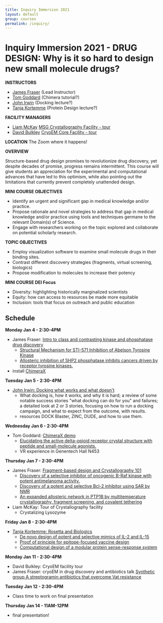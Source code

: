 ```yaml
---
title: Inquiry Immersion 2021
layout: default
group: courses
permalink: /inquiry/
---
```


# Inquiry Immersion 2021 -  DRUG DESIGN: Why is it so hard to design new small molecule drugs? #

**INSTRUCTORS**
- [James Fraser](mailto:jfraser@fraserlab.com) (Lead Instructor)
- [Tom Goddard](mailto:goddard@sonic.net) (Chimera tutorial?)
- [John Irwin](mailto:John.Irwin@ucsf.edu) (Docking lecture?)
- [Tanja Kortemme](mailto:kortemme@cgl.ucsf.edu) (Protein Design lecture?)

**FACILITY MANAGERS**
- [Liam McKay](mailto:lmckay@msg.ucsf.edu) [MSG Crystallography Facility - tour](https://msg.ucsf.edu/)
- [David Bulkley](mailto:david.bulkley@ucsf.edu) [CryoEM Core Facility - tour](https://emcore.ucsf.edu/)

**LOCATION**
The Zoom where it happens!

**OVERVIEW**

Structure-based drug design promises to revolutionize drug discovery, yet despite decades of promise, progress remains intermittent. This course will give students an appreciation for the experimental and computational advances that have led to this optimism, while also pointing out the limitations that currently prevent completely unattended design.

**MINI COURSE OBJECTIVES**

- Identify an urgent and significant gap in medical knowledge and/or practice.
- Propose rationale and novel strategies to address that gap in medical knowledge and/or practice using tools and techniques germane to the relevant Domain(s) of Science.
- Engage with researchers working on the topic explored and collaborate on potential scholarly research.

**TOPIC OBJECTIVES**

- Employ visualization software to examine small molecule drugs in their binding sites.
- Contrast different discovery strategies (fragments, virtual screening, biologics)
- Propose modification to molecules to increase their potency

**MINI COURSE DEI Focus**
- Diversity: highlighting historically marginalized scientists
- Equity: how can access to resources be made more equitable
- Inclusion: tools that focus on outreach and public education

## Schedule ##

**Monday Jan 4 - 2:30-4PM**
- James Fraser: [Intro to class and contrasting kinase and phosphatase drug discovery](http://cdn.fraserlab.com/courses/inquiry_2020/2020_Fraser_Intro.pdf)
  - [Structural Mechanism for STI-571 Inhibition of Abelson Tyrosine Kinase](http://cdn.fraserlab.com/courses/inquiry_2020/2000_schindler.pdf)
  - [Allosteric inhibition of SHP2 phosphatase inhibits cancers driven by receptor tyrosine kinases.](http://cdn.fraserlab.com/courses/inquiry_2020/2016_chen.pdf)
- install [ChimeraX](https://www.rbvi.ucsf.edu/chimerax/download.html)

**Tuesday Jan 5 - 2:30-4PM**
- [John Irwin: Docking what works and what doesn't](http://cdn.fraserlab.com/courses/inquiry_2020/2020_Irwin_Docking.pdf)
  - What docking is, how it works, and why it is hard; a review of some notable success stories "what docking can do for you" and failures; a detailed look at 2 or 3 stories, focusing on how to run a docking campaign, and what to expect from the outcome, with results.
  - resources DOCK Blaster, ZINC, DUDE, and how to use them.


**Wednesday Jan 6 - 2:30-4PM**
- Tom Goddard: [ChimeraX demo](https://www.rbvi.ucsf.edu/chimerax/data/delta-opioid-jan2020/binding.html)
  - [Elucidating the active delta-opioid receptor crystal structure with peptide and small-molecule agonists.](http://cdn.fraserlab.com/courses/inquiry_2020/2019_claff.pdf)
  - VR experience in Genentech Hall N453

**Thursday Jan 7 - 2:30-4PM**
- James Fraser: [Fragment-based design and Crystallography 101](http://cdn.fraserlab.com/courses/inquiry_2020/2020_Fraser_Fragments.pdf)
  - [Discovery of a selective inhibitor of oncogenic B-Raf kinase with potent antimelanoma activity.](http://cdn.fraserlab.com/courses/inquiry_2020/2008_tsai.pdf)
  - [Discovery of a potent and selective Bcl-2 inhibitor using SAR by NMR](http://cdn.fraserlab.com/courses/inquiry_2020/2010_petros.pdf)
  - [An expanded allosteric network in PTP1B by multitemperature crystallography, fragment screening, and covalent tethering](http://cdn.fraserlab.com/publications/2018_keedy_hill.pdf)
- Liam McKay: Tour of Crystallography facility
  - Crystalizing Lysozyme

**Friday Jan 8 - 2:30-4PM**
- [Tanja Kortemme: Rosetta and Biologics](http://cdn.fraserlab.com/courses/inquiry_2020/2020_Kortemme_Rosetta.pdf)
  - [De novo design of potent and selective mimics of IL-2 and IL-15](http://cdn.fraserlab.com/courses/inquiry_2020/2019_silva.pdf)
  - [Proof of principle for epitope-focused vaccine design](http://cdn.fraserlab.com/courses/inquiry_2020/2014_correia)
  - [Computational design of a modular protein sense-response system](http://cdn.fraserlab.com/publications/2019_glasgow_huang_mandell)

**Monday Jan 11 - 2:30-4PM**
- David Bulkley: CryoEM facility tour
- James Fraser:  cryoEM in drug discovery and antibiotics talk [Synthetic group A streptogramin antibiotics
that overcome Vat resistance](http://cdn.fraserlab.com/publications/2020_li_pellegrino.pdf)

**Tuesday Jan 12 - 2:30-4PM**
- Class time to work on final presentation

**Thursday Jan 14 - 11AM-12PM**
- final presentation!

